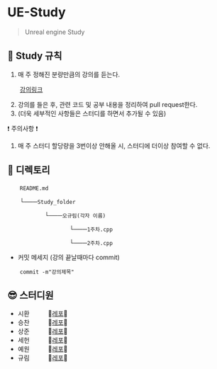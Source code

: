 # UE-Study
> Unreal engine Study

## :pencil: Study 규칙

1. 매 주 정해진 분량만큼의 강의를 듣는다.

  [강의링크](https://www.youtube.com/playlist?list=PLYQHfkihy4AzWWeI4bfdng2FPb_t7V87o)

2. 강의를 들은 후, 관련 코드 및 공부 내용을 정리하여 pull request한다.
3. (더욱 세부적인 사항들은 스터디를 하면서 추가될 수 있음)

:exclamation: 주의사항 :exclamation:
1. 매 주 스터디 할당량을 3번이상 안해올 시, 스터디에 더이상 참여할 수 없다.

## :file_folder: 디렉토리
  ```README.md```
  
  └───```Study_folder```
  
      └───```오규림(각자 이름)```
      
          └───```1주차.cpp```
          
          └───```2주차.cpp```
 
 + 커밋 메세지 (강의 끝날때마다 commit)
 
   ```commit -m"강의제목"```


## :sunglasses: 스터디원
+ 시환   :seedling:[레포](https://github.com/van1164):seedling:
+ 승찬   :seedling:[레포](https://github.com/sschan99):seedling:
+ 상준   :seedling:[레포](https://github.com/sangjun12458):seedling:
+ 세헌   :seedling:[레포](https://github.com/ohbrent):seedling:
+ 예원   :seedling:[레포](https://github.com/Jangmanbo):seedling:
+ 규림   :seedling:[레포](https://github.com/ohgyulim):seedling:
